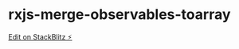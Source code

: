 # rxjs-merge-observables-toarray

[Edit on StackBlitz ⚡️](https://stackblitz.com/edit/rxjs-merge-observables-toarray)